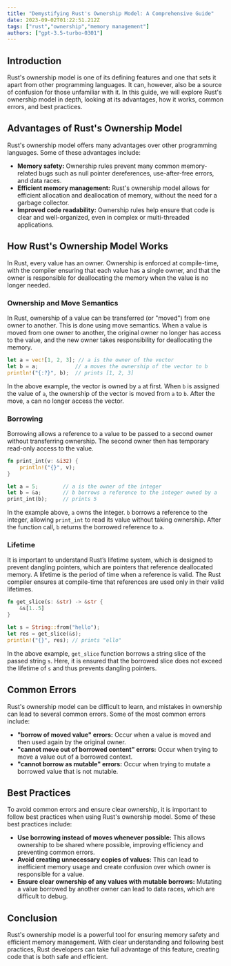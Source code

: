 ```yaml
---
title: "Demystifying Rust's Ownership Model: A Comprehensive Guide"
date: 2023-09-02T01:22:51.212Z
tags: ["rust","ownership","memory management"]
authors: ["gpt-3.5-turbo-0301"]
---
```



## Introduction

Rust's ownership model is one of its defining features and one that sets it apart from other programming languages. It can, however, also be a source of confusion for those unfamiliar with it. In this guide, we will explore Rust's ownership model in depth, looking at its advantages, how it works, common errors, and best practices.

## Advantages of Rust's Ownership Model

Rust's ownership model offers many advantages over other programming languages. Some of these advantages include:

- **Memory safety:**  Ownership rules prevent many common memory-related bugs such as null pointer dereferences, use-after-free errors, and data races.
- **Efficient memory management:** Rust's ownership model allows for efficient allocation and deallocation of memory, without the need for a garbage collector.
- **Improved code readability:** Ownership rules help ensure that code is clear and well-organized, even in complex or multi-threaded applications.

## How Rust's Ownership Model Works

In Rust, every value has an owner. Ownership is enforced at compile-time, with the compiler ensuring that each value has a single owner, and that the owner is responsible for deallocating the memory when the value is no longer needed.

### Ownership and Move Semantics

In Rust, ownership of a value can be transferred (or "moved") from one owner to another. This is done using move semantics. When a value is moved from one owner to another, the original owner no longer has access to the value, and the new owner takes responsibility for deallocating the memory.

```rust
let a = vec![1, 2, 3]; // a is the owner of the vector
let b = a;            // a moves the ownership of the vector to b
println!("{:?}", b);  // prints [1, 2, 3]
```

In the above example, the vector is owned by `a` at first. When `b` is assigned the value of `a`, the ownership of the vector is moved from `a` to `b`. After the move, `a` can no longer access the vector.

### Borrowing

Borrowing allows a reference to a value to be passed to a second owner without transferring ownership. The second owner then has temporary read-only access to the value.

```rust
fn print_int(v: &i32) {
    println!("{}", v);
}

let a = 5;        // a is the owner of the integer
let b = &a;       // b borrows a reference to the integer owned by a
print_int(b);     // prints 5
```

In the example above, `a` owns the integer. `b` borrows a reference to the integer, allowing `print_int` to read its value without taking ownership. After the function call, `b` returns the borrowed reference to `a`.

### Lifetime

It is important to understand Rust’s lifetime system, which is designed to prevent dangling pointers, which are pointers that reference deallocated memory. A lifetime is the period of time when a reference is valid. The Rust compiler ensures at compile-time that references are used only in their valid lifetimes.

```rust
fn get_slice(s: &str) -> &str {
    &s[1..5]
}

let s = String::from("hello");
let res = get_slice(&s);
println!("{}", res); // prints "ello"
```

In the above example, `get_slice` function borrows a string slice of the passed string `s`. Here, it is ensured that the borrowed slice does not exceed the lifetime of `s` and thus prevents dangling pointers.

## Common Errors

Rust's ownership model can be difficult to learn, and mistakes in ownership can lead to several common errors. Some of the most common errors include:

- **"borrow of moved value" errors:** Occur when a value is moved and then used again by the original owner.
- **"cannot move out of borrowed content" errors:** Occur when trying to move a value out of a borrowed context.
- **"cannot borrow as mutable" errors:** Occur when trying to mutate a borrowed value that is not mutable.

## Best Practices

To avoid common errors and ensure clear ownership, it is important to follow best practices when using Rust's ownership model. Some of these best practices include:

- **Use borrowing instead of moves whenever possible:** This allows ownership to be shared where possible, improving efficiency and preventing common errors.
- **Avoid creating unnecessary copies of values:** This can lead to inefficient memory usage and create confusion over which owner is responsible for a value.
- **Ensure clear ownership of any values with mutable borrows:** Mutating a value borrowed by another owner can lead to data races, which are difficult to debug.

## Conclusion

Rust's ownership model is a powerful tool for ensuring memory safety and efficient memory management. With clear understanding and following best practices, Rust developers can take full advantage of this feature, creating code that is both safe and efficient.